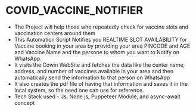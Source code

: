 # COVID_VACCINE_NOTIFIER
* The Project will help those who repeatedly check for vaccine slots and vaccination centers around them
* This Automation Script  Notifies you  REALTIME SLOT AVAILABILITY for Vaccine booking in your area by providing your area PINCODE and AGE and Vaccine Name and the persone to whom you want to Notify on WhatsApp.
* It visits the Cowin WebSite and fetches the data like  the center name, address, and  number of vaccines available in your area and then automatically send the information to that person on WhatsApp
* It also creates the pdf file of having that information and saves it in the local system, so the need one can use for reference.
* Tech Stack used - Js, Node js, Puppeteer Module, and async-await concept

